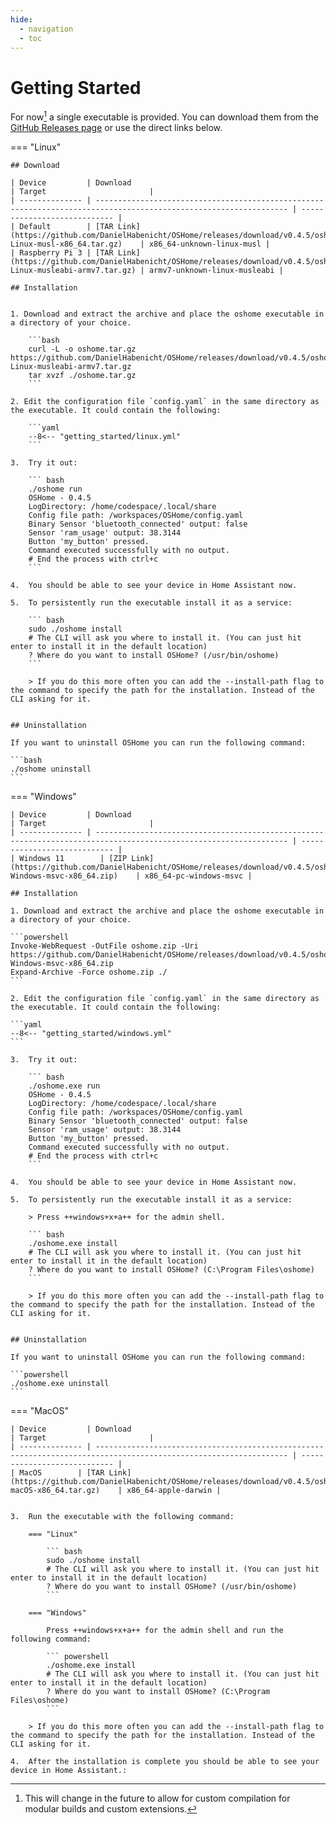 ```yaml
---
hide:
  - navigation
  - toc
---
```


# Getting Started

For now[^1] a single executable is provided. You can download them from the [GitHub Releases page](https://github.com/DanielHabenicht/OSHome/releases) or use the direct links below.


<!-- x-release-please-start-version -->

=== "Linux"

    ## Download 

    | Device         | Download                                                                                                          | Target                       |
    | -------------- | ----------------------------------------------------------------------------------------------------------------- | ---------------------------- |
    | Default        | [TAR Link](https://github.com/DanielHabenicht/OSHome/releases/download/v0.4.5/oshome-Linux-musl-x86_64.tar.gz)    | x86_64-unknown-linux-musl |
    | Raspberry Pi 3 | [TAR Link](https://github.com/DanielHabenicht/OSHome/releases/download/v0.4.5/oshome-Linux-musleabi-armv7.tar.gz) | armv7-unknown-linux-musleabi |

    ## Installation


    1. Download and extract the archive and place the oshome executable in a directory of your choice.

        ```bash
        curl -L -o oshome.tar.gz https://github.com/DanielHabenicht/OSHome/releases/download/v0.4.5/oshome-Linux-musleabi-armv7.tar.gz
        tar xvzf ./oshome.tar.gz
        ```

    2. Edit the configuration file `config.yaml` in the same directory as the executable. It could contain the following:

        ```yaml
        --8<-- "getting_started/linux.yml"
        ```

    3.  Try it out:

        ``` bash
        ./oshome run
        OSHome - 0.4.5
        LogDirectory: /home/codespace/.local/share
        Config file path: /workspaces/OSHome/config.yaml
        Binary Sensor 'bluetooth_connected' output: false
        Sensor 'ram_usage' output: 38.3144
        Button 'my_button' pressed.
        Command executed successfully with no output.
        # End the process with ctrl+c
        ```

    4.  You should be able to see your device in Home Assistant now.

    5.  To persistently run the executable install it as a service:

        ``` bash
        sudo ./oshome install
        # The CLI will ask you where to install it. (You can just hit enter to install it in the default location)
        ? Where do you want to install OSHome? (/usr/bin/oshome)
        ```

        > If you do this more often you can add the --install-path flag to the command to specify the path for the installation. Instead of the CLI asking for it.


    ## Uninstallation

    If you want to uninstall OSHome you can run the following command:

    ```bash
    ./oshome uninstall
    ```


=== "Windows"

    | Device         | Download                                                                                                          | Target                       |
    | -------------- | ----------------------------------------------------------------------------------------------------------------- | ---------------------------- |
    | Windows 11        | [ZIP Link](https://github.com/DanielHabenicht/OSHome/releases/download/v0.4.5/oshome-Windows-msvc-x86_64.zip)    | x86_64-pc-windows-msvc |

    ## Installation

    1. Download and extract the archive and place the oshome executable in a directory of your choice.

    ```powershell
    Invoke-WebRequest -OutFile oshome.zip -Uri https://github.com/DanielHabenicht/OSHome/releases/download/v0.4.5/oshome-Windows-msvc-x86_64.zip
    Expand-Archive -Force oshome.zip ./
    ```

    2. Edit the configuration file `config.yaml` in the same directory as the executable. It could contain the following:

    ```yaml
    --8<-- "getting_started/windows.yml"
    ```

    3.  Try it out:

        ``` bash
        ./oshome.exe run
        OSHome - 0.4.5
        LogDirectory: /home/codespace/.local/share
        Config file path: /workspaces/OSHome/config.yaml
        Binary Sensor 'bluetooth_connected' output: false
        Sensor 'ram_usage' output: 38.3144
        Button 'my_button' pressed.
        Command executed successfully with no output.
        # End the process with ctrl+c
        ```

    4.  You should be able to see your device in Home Assistant now.

    5.  To persistently run the executable install it as a service:

        > Press ++windows+x+a++ for the admin shell.

        ``` bash
        ./oshome.exe install
        # The CLI will ask you where to install it. (You can just hit enter to install it in the default location)
        ? Where do you want to install OSHome? (C:\Program Files\oshome)
        ```

        > If you do this more often you can add the --install-path flag to the command to specify the path for the installation. Instead of the CLI asking for it.


    ## Uninstallation

    If you want to uninstall OSHome you can run the following command:

    ```powershell
    ./oshome.exe uninstall
    ```


=== "MacOS"

    | Device         | Download                                                                                                          | Target                       |
    | -------------- | ----------------------------------------------------------------------------------------------------------------- | ---------------------------- |
    | MacOS        | [TAR Link](https://github.com/DanielHabenicht/OSHome/releases/download/v0.4.5/oshome-macOS-x86_64.tar.gz)    | x86_64-apple-darwin |


    3.  Run the executable with the following command:

        === "Linux"

            ``` bash
            sudo ./oshome install
            # The CLI will ask you where to install it. (You can just hit enter to install it in the default location)
            ? Where do you want to install OSHome? (/usr/bin/oshome)
            ```

        === "Windows"

            Press ++windows+x+a++ for the admin shell and run the following command:

            ``` powershell
            ./oshome.exe install
            # The CLI will ask you where to install it. (You can just hit enter to install it in the default location)
            ? Where do you want to install OSHome? (C:\Program Files\oshome)
            ```

        > If you do this more often you can add the --install-path flag to the command to specify the path for the installation. Instead of the CLI asking for it.

    4.  After the installation is complete you should be able to see your device in Home Assistant.:


<!-- x-release-please-end -->





[^1]: This will change in the future to allow for custom compilation for modular builds and custom extensions.
